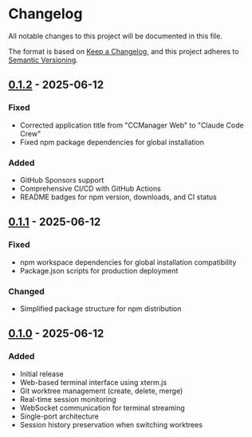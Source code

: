 # Changelog

All notable changes to this project will be documented in this file.

The format is based on [Keep a Changelog](https://keepachangelog.com/en/1.0.0/),
and this project adheres to [Semantic Versioning](https://semver.org/spec/v2.0.0.html).

## [0.1.2] - 2025-06-12

### Fixed
- Corrected application title from "CCManager Web" to "Claude Code Crew"
- Fixed npm package dependencies for global installation

### Added
- GitHub Sponsors support
- Comprehensive CI/CD with GitHub Actions
- README badges for npm version, downloads, and CI status

## [0.1.1] - 2025-06-12

### Fixed
- npm workspace dependencies for global installation compatibility
- Package.json scripts for production deployment

### Changed
- Simplified package structure for npm distribution

## [0.1.0] - 2025-06-12

### Added
- Initial release
- Web-based terminal interface using xterm.js
- Git worktree management (create, delete, merge)
- Real-time session monitoring
- WebSocket communication for terminal streaming
- Single-port architecture
- Session history preservation when switching worktrees

[0.1.2]: https://github.com/to-na/claude-code-crew/compare/v0.1.1...v0.1.2
[0.1.1]: https://github.com/to-na/claude-code-crew/compare/v0.1.0...v0.1.1
[0.1.0]: https://github.com/to-na/claude-code-crew/releases/tag/v0.1.0